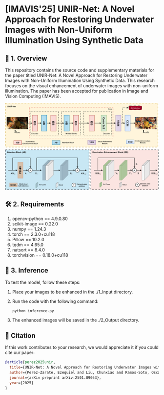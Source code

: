# [IMAVIS'25] UNIR-Net: A Novel Approach for Restoring Underwater Images with Non-Uniform Illumination Using Synthetic Data

## 🎯 1. Overview

This repository contains the source code and supplementary materials for the paper titled UNIR-Net: A Novel Approach for Restoring Underwater Images with Non-Uniform Illumination Using Synthetic Data. This research focuses on the visual enhancement of underwater images with non-uniform illumination. The paper has been accepted for publication in Image and Vision Computing (IMAVIS).

![View Image](UNIR-Net.png)

## 🛠️ 2. Requirements

1. opencv-python == 4.9.0.80
2. scikit-image == 0.22.0
3. numpy == 1.24.3
4. torch == 2.3.0+cu118
5. Pillow == 10.2.0
6. tqdm ==  4.65.0
7. natsort == 8.4.0
8. torchvision == 0.18.0+cu118

## 🧪 3. Inference
To test the model, follow these steps:

1. Place your images to be enhanced in the ./1_Input directory.

2. Run the code with the following command:

   ```bash
   python inference.py

3. The enhanced images will be saved in the ./2_Output directory.

## 📄 Citation
If this work contributes to your research, we would appreciate it if you could cite our paper:

```bibtex
@article{perez2025unir,
  title={UNIR-Net: A Novel Approach for Restoring Underwater Images with Non-Uniform Illumination Using Synthetic Data},
  author={Perez-Zarate, Ezequiel and Liu, Chunxiao and Ramos-Soto, Oscar and Oliva, Diego and Perez-Cisneros, Marco},
  journal={arXiv preprint arXiv:2501.09053},
  year={2025}
}
